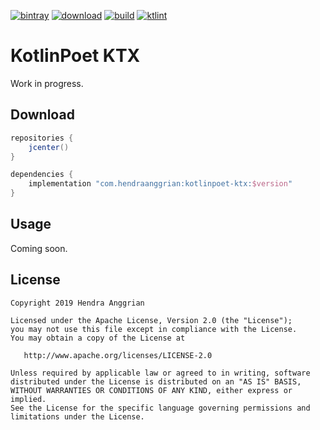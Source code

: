 [![bintray](https://img.shields.io/badge/bintray-maven-brightgreen.svg)](https://bintray.com/hendraanggrian/maven)
[![download](https://api.bintray.com/packages/hendraanggrian/maven/kotlinpoet-ktx/images/download.svg)](https://bintray.com/hendraanggrian/maven/kotlinpoet-ktx/_latestVersion)
[![build](https://travis-ci.com/hendraanggrian/kotlinpoet-ktx.svg)](https://travis-ci.com/hendraanggrian/kotlinpoet-ktx)
[![ktlint](https://img.shields.io/badge/code%20style-%E2%9D%A4-FF4081.svg)](https://ktlint.github.io/)

KotlinPoet KTX
==============
Work in progress.

Download
--------
```gradle
repositories {
    jcenter()
}

dependencies {
    implementation "com.hendraanggrian:kotlinpoet-ktx:$version"
}
```

Usage
-----
Coming soon.

License
-------
    Copyright 2019 Hendra Anggrian

    Licensed under the Apache License, Version 2.0 (the "License");
    you may not use this file except in compliance with the License.
    You may obtain a copy of the License at

       http://www.apache.org/licenses/LICENSE-2.0

    Unless required by applicable law or agreed to in writing, software
    distributed under the License is distributed on an "AS IS" BASIS,
    WITHOUT WARRANTIES OR CONDITIONS OF ANY KIND, either express or implied.
    See the License for the specific language governing permissions and
    limitations under the License.
    